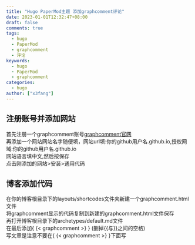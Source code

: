 ```yaml
---
title: "Hugo PaperMod主题 添加graphcomment评论"
date: 2023-01-01T12:32:47+08:00
draft: false
comments: true
tags:
  - hugo
  - PaperMod
  - graphcomment
  - 评论
keywords:
  - hugo
  - PaperMod
  - graphcomment
categories:
  - hugo
author: ["x3fang"]
---
```

## 注册账号并添加网站
首先注册一个graphcomment账号[graphcomment官网](https://www.graphcomment.com "graphcomment官网")  
再添加一个网站网站名字随便填，网站url填:你的github用户名.github.io,授权网域:你的github用户名.github.io  
网站语言填中文,然后按保存  
点击刚添加的网站>安装>通用代码
## 博客添加代码  
在你的博客根目录下的layouts/shortcodes文件夹新建一个graphcomment.html文件  
将graphcomment显示的代码复制到新建的graphcomment.html文件保存  
再打开博客根目录下的archetypes/default.md文件  
在最后添加{ {< graphcomment >} }   (删掉{{与}}之间的空格)  
写文章是注意不要在{ {< graphcomment >} }下面写  

